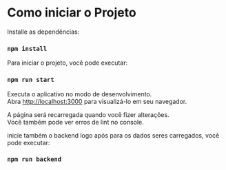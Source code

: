 # Como iniciar o Projeto

Installe as dependências:

### `npm install`

Para iniciar o projeto, você pode executar:

### `npm run start`

Executa o aplicativo no modo de desenvolvimento.\
Abra [http://localhost:3000](http://localhost:3000) para visualizá-lo em seu navegador.

A página será recarregada quando você fizer alterações.\
Você também pode ver erros de lint no console.

inicie também o backend logo após para os dados seres carregados, você pode executar:

### `npm run backend`
